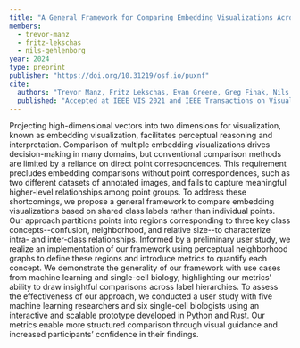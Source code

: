 ```yaml
---
title: "A General Framework for Comparing Embedding Visualizations Across Class-Label Hierarchies"
members:
  - trevor-manz
  - fritz-lekschas
  - nils-gehlenborg
year: 2024
type: preprint
publisher: "https://doi.org/10.31219/osf.io/puxnf"
cite:
  authors: "Trevor Manz, Fritz Lekschas, Evan Greene, Greg Finak, Nils Gehlenborg"
  published: "Accepted at IEEE VIS 2021 and IEEE Transactions on Visualization and Computer Graphics."
---
```

Projecting high-dimensional vectors into two dimensions for visualization,
known as embedding visualization, facilitates perceptual reasoning and
interpretation. Comparison of multiple embedding visualizations drives
decision-making in many domains, but conventional comparison methods are
limited by a reliance on direct point correspondences. This requirement
precludes embedding comparisons without point correspondences, such as two
different datasets of annotated images, and fails to capture meaningful
higher-level relationships among point groups. To address these shortcomings,
we propose a general framework to compare embedding visualizations based on
shared class labels rather than individual points. Our approach partitions
points into regions corresponding to three key class concepts--confusion,
neighborhood, and relative size--to characterize intra- and inter-class
relationships. Informed by a preliminary user study, we realize an
implementation of our framework using perceptual neighborhood graphs to define
these regions and introduce metrics to quantify each concept. We demonstrate
the generality of our framework with use cases from machine learning and
single-cell biology, highlighting our metrics' ability to draw insightful
comparisons across label hierarchies. To assess the effectiveness of our
approach, we conducted a user study with five machine learning researchers and
six single-cell biologists using an interactive and scalable prototype
developed in Python and Rust. Our metrics enable more structured comparison
through visual guidance and increased participants’ confidence in their
findings.
